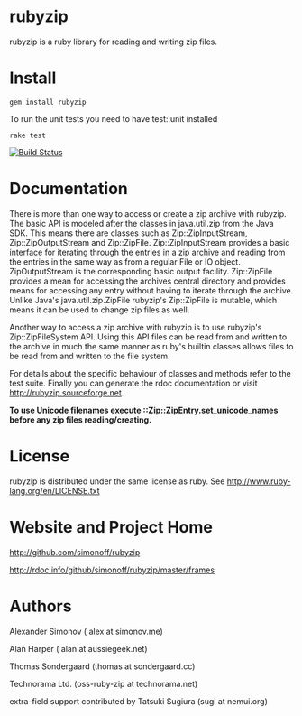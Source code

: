 # rubyzip

rubyzip is a ruby library for reading and writing zip files.

# Install

  `gem install rubyzip`


To run the unit tests you need to have test::unit installed

  `rake test`

[![Build Status](https://secure.travis-ci.org/simonoff/rubyzip.png)](http://travis-ci.org/simonoff/rubyzip)

# Documentation

There is more than one way to access or create a zip archive with
rubyzip. The basic API is modeled after the classes in
java.util.zip from the Java SDK. This means there are classes such
as Zip::ZipInputStream, Zip::ZipOutputStream and
Zip::ZipFile. Zip::ZipInputStream provides a basic interface for
iterating through the entries in a zip archive and reading from the
entries in the same way as from a regular File or IO
object. ZipOutputStream is the corresponding basic output
facility. Zip::ZipFile provides a mean for accessing the archives
central directory and provides means for accessing any entry without
having to iterate through the archive. Unlike Java's
java.util.zip.ZipFile rubyzip's Zip::ZipFile is mutable, which means
it can be used to change zip files as well.

Another way to access a zip archive with rubyzip is to use rubyzip's
Zip::ZipFileSystem API. Using this API files can be read from and
written to the archive in much the same manner as ruby's builtin
classes allows files to be read from and written to the file system.


For details about the specific behaviour of classes and methods refer
to the test suite. Finally you can generate the rdoc documentation or
visit http://rubyzip.sourceforge.net.

**To use Unicode filenames execute ::Zip::ZipEntry.set_unicode_names before any zip files reading/creating.**

# License

rubyzip is distributed under the same license as ruby. See
http://www.ruby-lang.org/en/LICENSE.txt


# Website and Project Home

http://github.com/simonoff/rubyzip

http://rdoc.info/github/simonoff/rubyzip/master/frames


# Authors

Alexander Simonov ( alex at simonov.me)

Alan Harper ( alan at aussiegeek.net)

Thomas Sondergaard (thomas at sondergaard.cc)

Technorama Ltd. (oss-ruby-zip at technorama.net)

extra-field support contributed by Tatsuki Sugiura (sugi at nemui.org)
